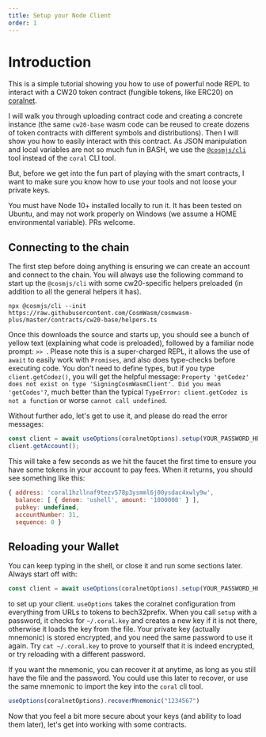 ```yaml
---
title: Setup your Node Client
order: 1
---
```


# Introduction

This is a simple tutorial showing you how to use of powerful node REPL to interact with
a CW20 token contract (fungible tokens, like ERC20) on [coralnet](https://github.com/CosmWasm/testnets/tree/master/coralnet).

I will walk you through uploading contract code and creating a concrete instance (the same `cw20-base`
wasm code can be reused to create dozens of token contracts with different symbols and distributions).
Then I will show you how to easily interact with this contract. As JSON manipulation and local variables
are not so much fun in BASH, we use the [`@cosmjs/cli`](https://github.com/CosmWasm/cosmjs/tree/master/packages/cli)
tool instead of the `coral` CLI tool.

But, before we get into the fun part of playing with the smart contracts, I want to make sure
you know how to use your tools and not loose your private keys.

You must have Node 10+ installed locally to run it. It has been tested on Ubuntu, and may not
work properly on Windows (we assume a HOME environmental variable). PRs welcome.

## Connecting to the chain

The first step before doing anything is ensuring we can create an account and connect to the chain.
You will always use the following command to start up the `@cosmjs/cli` with some cw20-specific helpers preloaded
(in addition to all the general helpers it has).

```shell
npx @cosmjs/cli --init https://raw.githubusercontent.com/CosmWasm/cosmwasm-plus/master/contracts/cw20-base/helpers.ts
```

Once this downloads the source and starts up, you should see a bunch of yellow text (explaining what code is preloaded),
followed by a familiar node prompt: `>> `. Please note this is a super-charged REPL, it allows the use of `await`
to easily work with `Promises`, and also does type-checks before executing code. You don't need to define types,
but if you type `client.getCodez()`, you will get the helpful message:
`Property 'getCodez' does not exist on type 'SigningCosmWasmClient'. Did you mean 'getCodes'?`,
much better than the typical `TypeError: client.getCodez is not a function`
or worse `cannot call undefined`.

Without further ado, let's get to use it, and please do read the error messages:

```ts
const client = await useOptions(coralnetOptions).setup(YOUR_PASSWORD_HERE);
client.getAccount();
```

This will take a few seconds as we hit the faucet the first time to ensure you have
some tokens in your account to pay fees. When it returns, you should see something like this:

```js
{ address: 'coral1hzllnaf9tezv578p3ysmml6j00ysdac4xwly9w',
  balance: [ { denom: 'ushell', amount: '1000000' } ],
  pubkey: undefined,
  accountNumber: 31,
  sequence: 0 }
```

## Reloading your Wallet

You can keep typing in the shell, or close it and run some sections later.
Always start off with:

```ts
const client = await useOptions(coralnetOptions).setup(YOUR_PASSWORD_HERE);
```

to set up your client. `useOptions` takes the coralnet configuration from everything from
URLs to tokens to bech32prefix. When you call `setup` with a password, it checks for
`~/.coral.key` and creates a new key if it is not there, otherwise it loads the key from the file.
Your private key (actually mnemonic) is stored encrypted, and you need the same password to use it again.
Try `cat ~/.coral.key` to prove to yourself that it is indeed encrypted, or try reloading with a different
password.

If you want the mnemonic, you can recover it at anytime, as long as you still have the file and the password.
You could use this later to recover, or use the same mnemonic to import the key into the `coral` cli tool.

```ts
useOptions(coralnetOptions).recoverMnemonic("1234567")
```

Now that you feel a bit more secure about your keys (and ability to load them later), let's get into working with
some contracts.
